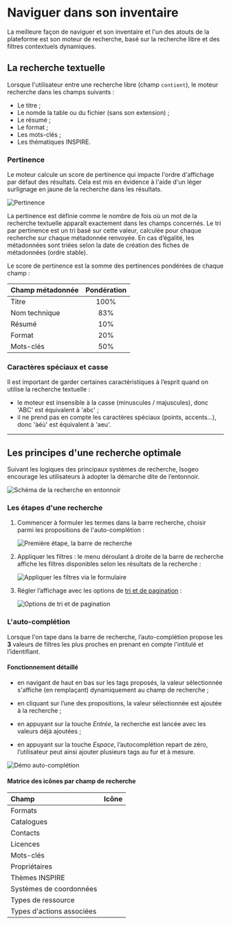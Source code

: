 # Naviguer dans son inventaire

La meilleure façon de naviguer et son inventaire et l'un des atouts de la plateforme est son moteur de recherche, basé sur la recherche libre et des filtres contextuels dynamiques.

## La recherche textuelle

Lorsque l'utilisateur entre une recherche libre (champ `contient`), le moteur recherche dans les champs suivants :

* Le titre ;
* Le nomde la table ou du fichier (sans son extension) ;
* Le résumé ;
* Le format ;
* Les mots-clés ;
* Les thématiques INSPIRE.

### Pertinence <i class="fa fa-star fa-fw"></i>

Le moteur calcule un score de pertinence qui impacte l'ordre d'affichage par défaut des résultats. Cela est mis en évidence à l'aide d'un léger surlignage en jaune de la recherche dans les résultats.

![Pertinence](/images/search_relevance_prescription.png "Mise en évidence des mots recherchés dans l'affichage des résultats")

La pertinence est définie comme le nombre de fois où un mot de la recherche textuelle apparaît exactement dans les champs concernés. Le tri par pertinence est un tri basé sur cette valeur, calculée pour chaque recherche sur chaque métadonnée renvoyée. En cas d’égalité, les métadonnées sont triées selon la date de création des fiches de métadonnées (ordre stable).

Le score de pertinence est la somme des pertinences pondérées de chaque champ :

| Champ métadonnée | Pondération |
| :--------------- | :---------: |
| Titre            | 100%        |
| Nom technique    | 83%         |
| Résumé           | 10%         |
| Format           | 20%         |
| Mots-clés        | 50%         |

### Caractères spéciaux et casse

Il est important de garder certaines caractéristiques à l’esprit quand on utilise la recherche textuelle :

* le moteur  est insensible à la casse (minuscules / majuscules), donc 'ABC' est équivalent à 'abc' ;
* il ne prend pas en compte les caractères spéciaux (points, accents…), donc 'àéù' est équivalent à 'aeu'.

___________

## Les principes d'une recherche optimale

Suivant les logiques des principaux systèmes de recherche, Isogeo encourage les utilisateurs à adopter la démarche dite de l’entonnoir.

![Schéma de la recherche en entonnoir](/images/all_search_schema.png "Chercher les données dans Isogeo")

### Les étapes d'une recherche

1.	Commencer à formuler les termes dans la barre recherche, choisir parmi les propositions de l'auto-complétion :

    ![Première étape, la barre de recherche](/images/search_bar_submersion.png "Commencer par taper les termes de la recherche")

2.	Appliquer les filtres : le menu déroulant à droite de la barre de recherche affiche les filtres disponibles selon les résultats de la recherche :

    ![Appliquer les filtres via le formulaire](/images/search_bar_filters_submersion.png "Filtrer sur les différents critères disponibles")

3.	Régler l’affichage avec les options de [tri et de pagination](/settings/inventory.html#linterface) :

    ![Options de tri et de pagination](/images/inv_ordering_pagination_options.png "Trier et régler la pagination")

### L'auto-complétion

Lorsque l'on tape dans la barre de recherche, l’auto-complétion propose les **3** valeurs de filtres les plus proches en prenant en compte l'intitulé et l’identifiant.

#### Fonctionnement détaillé

* en navigant de haut en bas sur les tags proposés, la valeur sélectionnée s'affiche (en remplaçant) dynamiquement au champ de recherche ;

* en cliquant sur l’une des propositions, la valeur sélectionnée est ajoutée à la recherche ;

* en appuyant sur la touche *Entrée*, la recherche est lancée avec les valeurs déjà ajoutées ;

* en appuyant sur la touche *Espace*, l’autocomplétion repart de zéro, l’utilisateur peut ainsi ajouter plusieurs tags au fur et à mesure.

![Démo auto-complétion](/images/search_bar_autocompletion.gif "L'auto-complétion permet de gagner du temps lors de la recherche")


#### Matrice des icônes par champ de recherche

| Champ                     | Icône                             |
| :--                       | :-------------------------------: |
| Formats                   | <i class="fa fa-cube"></i>        |
| Catalogues                | <i class="fa fa-book"></i>        |
| Contacts                  | <i class="fa fa-phone"></i>       |
| Licences                  | <i class="fa fa-gavel"></i>        |
| Mots-clés                 | <i class="fa fa-tag"></i>         |
| Propriétaires             | <i class="fa fa-users"></i>       |
| Thèmes INSPIRE            | <i class="fa fa-leaf"></i>        |
| Systèmes de coordonnées   | <i class="fa fa-globe"></i>       |
| Types de ressource        | <i class="fa fa-asterisk"></i>    |
| Types d'actions associées | <i class="fa fa-play"></i>        |
